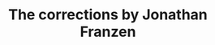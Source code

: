 ---
title: The corrections by Jonathan Franzen
tags: [Story,Jonathan Franzen,America,⭐⭐⭐⭐⭐⭐⭐⭐⭐⭐ 10/10]
---
